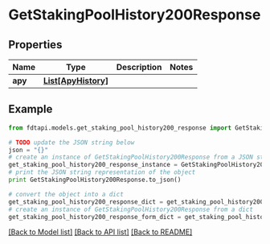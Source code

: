 # GetStakingPoolHistory200Response


## Properties
Name | Type | Description | Notes
------------ | ------------- | ------------- | -------------
**apy** | [**List[ApyHistory]**](ApyHistory.md) |  | 

## Example

```python
from fdtapi.models.get_staking_pool_history200_response import GetStakingPoolHistory200Response

# TODO update the JSON string below
json = "{}"
# create an instance of GetStakingPoolHistory200Response from a JSON string
get_staking_pool_history200_response_instance = GetStakingPoolHistory200Response.from_json(json)
# print the JSON string representation of the object
print GetStakingPoolHistory200Response.to_json()

# convert the object into a dict
get_staking_pool_history200_response_dict = get_staking_pool_history200_response_instance.to_dict()
# create an instance of GetStakingPoolHistory200Response from a dict
get_staking_pool_history200_response_form_dict = get_staking_pool_history200_response.from_dict(get_staking_pool_history200_response_dict)
```
[[Back to Model list]](../README.md#documentation-for-models) [[Back to API list]](../README.md#documentation-for-api-endpoints) [[Back to README]](../README.md)


